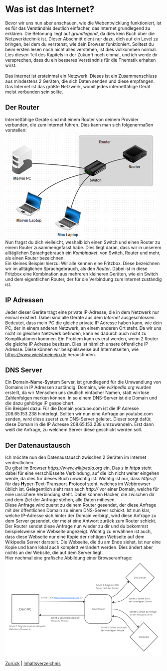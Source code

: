 # Was ist das Internet?

Bevor wir uns nun aber anschauen, wie die Webentwicklung funktioniert, ist es für das Verständnis deutlich einfacher, das Internet grundlegend zu erklären. Die Betonung liegt auf _grundlegend_, da dies kein Buch über die Netzwerktechnik ist. Dieser Abschnitt dient nur dazu, dich auf ein Level zu bringen, bei dem du verstehst, wie dein Browser funktioniert. Solltest du beim ersten lesen noch nicht alles verstehen, ist dies vollkommen normal. Lies diesen Teil des Kapitels in der Zukunft noch einmal, und ich werde dir versprechen, dass du ein besseres Verständnis für die Thematik erhalten wirst. <br><br>
Das Internet ist ersteinmal ein Netzwerk. Dieses ist ein Zusammenschluss aus mindestens 2 Geräten, die sich Daten senden und diese empfangen. Das Internet ist das größte Netzwerk, womit jedes internetfähige Gerät meist verbunden sein sollte. 
## Der Router
Internetfähige Geräte sind mit einem Router von deinem Provider verbunden, die zum Internet führen. Dies kann man sich folgenermaßen vorstellen: <br>
![Router beispiel](./assets/router_beispiel.png) <br>
Nun fragst du dich vielleicht, weshalb ich einen Switch und einen Router zu einem Router zusammengefasst habe. Dies liegt daran, dass wir in unserem alltäglichen Sprachgebrauch ein _Kombipaket_, von Switch, Router und mehr, als einen Router bezeichnen. <br>
Ein kleines Beispiel hierzu: Wir alle kennen eine Fritzbox. Diese bezeichnen wir im alltäglichen Sprachgebrauch, als den _Router_. Dabei ist in diese Fritzbox eine Kombination aus mehreren kleineren Geräten, wie ein Switch und dem eigentlichen Router, der für die Verbindung zum Internet zuständig ist.
## IP Adressen
Jeder dieser Geräte trägt eine private IP-Adresse, die in dem Netzwerk nur einmal existiert. Dabei sind alle Geräte aus dem _Internet_ ausgeschlossen. Bedeutet, dass mein PC die gleiche private IP Adresse haben kann, wie dein PC, der in einem anderen Netzwerk, an einem anderen Ort steht. Da wir uns nicht im gleichen Netzwerk befinden, kann es dadurch auch nicht zu Komplikationen kommen. Ein Problem kann es erst werden, wenn 2 Router die gleiche IP Adresse besitzen. Dies ist nämlich unsere öffentliche IP Adresse. Diese können wir beispielsweise auf Internetseiten, wie https://www.wieistmeineip.de herausfinden.
## DNS Server
Ein **D**omain-**N**ame-**S**ystem Server, ist grundlegend für die Umwandlung von Domains in IP Adressen zuständig. Domains, wie _wikipedia.org_ wurden erstellt, da wir Menschen uns deutlich einfacher Namen, statt wirrlose Zahlenfolgen merken können. In so einem DNS-Server ist die Domain und die dazu gehörige IP gespeichert.<br>
Ein Beispiel dazu: Für die Domain youtube.com ist die IP Adresse 208.65.153.238 hinterlegt. Sollten wir nun eine Anfrage an youtube.com senden, wird diese zuerst zum DNS-Server geleitet. Dieser sorgt dafür, diese Domain in die IP Adresse 208.65.153.238 umzuwandeln. Erst dann weiß die Anfrage, zu welchem Server diese geschickt werden soll.
## Der Datenaustausch
Ich möchte nun den Datenaustausch zwischen 2 Geräten im Internet verdeutlichen.<br>
Du gibst im Browser _https://www.wikipedia.org_ ein.
Das _s_ in _http**s**_ steht dabei für eine verschlüsselte Verbindung, auf die ich nicht weiter eingehen werde, da dies für dieses Buch unwichtig ist. Wichtig ist nur, dass _https://_ für das **H**yper-**T**ext-**T**ransport-**P**rotocol steht, welches im Webbrowser üblich ist. Gelegentlich sieht man auch _http://_ vor einer Domain, welche für eine unsichere Verbindung steht. Dabei können Hacker, die zwischen dir und dem Ziel der Anfrage stehen, alle Daten mitlesen.<br> Diese Anfrage wird zuerst zu deinem Router gesendet, der diese Anfrage mit der öffentlichen Domain zu einem DNS-Server schickt. Ist nun klar, welche IP-Adresse sich hinter der Domain verbirgt, wird diese Anfrage zu dem Server gesendet, der meist eine Antwort zurück zum Router schickt. Der Router sendet diese Anfrage nun wieder zu dir und du bekommst beispielsweise eine Webseite angezeigt. Wichtig zu erwähnen ist auch, dass diese Webseite nur eine Kopie der richtigen Webseite auf dem Wikipedia Server darstellt. Die Webseite, die du am Ende siehst, ist nur eine Kopie und kann lokal auch komplett verändert werden. Dies ändert aber nichts an der Website, die auf dem Server liegt. <br>
Hier nochmal eine grafische Abbildung einer Browseranfrage:<br>
![Grafische Abbildung einer Browseranfrage](./assets/datenaustausch.png)


[Zurück](./1.1%20Was%20ist%20dieses%20Buch.md) |
[Inhaltsverzeichnis](../README.md) 